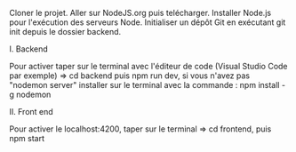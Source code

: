 Cloner le projet. Aller sur NodeJS.org puis telécharger. Installer Node.js pour l'exécution des serveurs Node. Initialiser un dépôt Git en exécutant git init depuis le dossier backend.

I. Backend

Pour activer taper sur le terminal avec l'éditeur de code (Visual Studio Code par exemple) => cd backend puis npm run dev, si vous n'avez pas "nodemon server" installer sur le terminal avec la commande : npm install -g nodemon

II. Front end

Pour activer le localhost:4200, taper sur le terminal => cd frontend, puis npm start